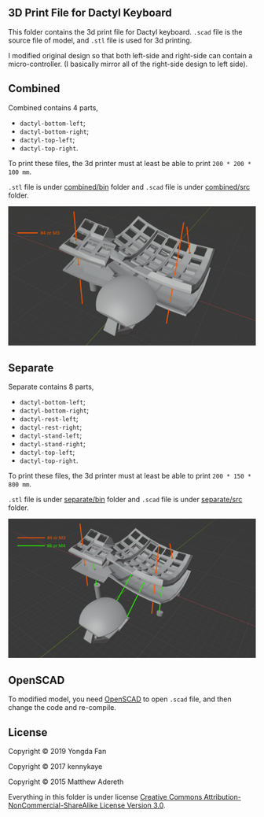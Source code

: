 ## 3D Print File for Dactyl Keyboard

This folder contains the 3d print file for Dactyl keyboard. `.scad` file is the source file of model, and `.stl` file is used for 3d printing.

I modified original design so that both left-side and right-side can contain a micro-controller. (I basically mirror all of the right-side design to left side).

## Combined

Combined contains 4 parts, 
- `dactyl-bottom-left`; 
- `dactyl-bottom-right`;
- `dactyl-top-left`;
- `dactyl-top-right`.

To print these files, the 3d printer must at least be able to print `200 * 200 * 100 mm`.

`.stl` file is under [combined/bin](combined/bin) folder and `.scad` file is under [combined/src](combined/src) folder.

![screw: #4 or m3](image/combined.png)

## Separate

Separate contains 8 parts,
- `dactyl-bottom-left`; 
- `dactyl-bottom-right`;
- `dactyl-rest-left`;
- `dactyl-rest-right`;
- `dactyl-stand-left`;
- `dactyl-stand-right`;
- `dactyl-top-left`;
- `dactyl-top-right`.

To print these files, the 3d printer must at least be able to print `200 * 150 * 800 mm`. 

`.stl` file is under [separate/bin](separate/bin) folder and `.scad` file is under [separate/src](separate/src) folder.

![screw: #4 or m3](image/separate.png)

## OpenSCAD

To modified model, you need [OpenSCAD](https://www.openscad.org/) to open `.scad` file, and then change the code and re-compile.

## License

Copyright © 2019 Yongda Fan

Copyright © 2017 kennykaye

Copyright © 2015 Matthew Adereth

Everything in this folder is under license [Creative Commons Attribution-NonCommercial-ShareAlike License Version 3.0](LICENSE).